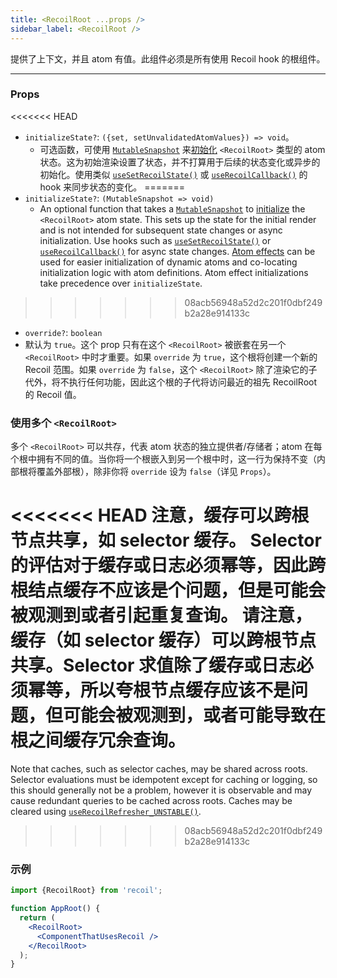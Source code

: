 ```yaml
---
title: <RecoilRoot ...props />
sidebar_label: <RecoilRoot />
---
```


提供了上下文，并且 atom 有值。此组件必须是所有使用 Recoil hook 的根组件。

---

### Props
<<<<<<< HEAD
- `initializeState?`: `({set, setUnvalidatedAtomValues}) => void`。
  - 可选函数，可使用 [`MutableSnapshot`](/docs/api-reference/core/Snapshot#Transforming_Snapshots) 来[初始化](/docs/api-reference/core/Snapshot#state-initialization) `<RecoilRoot>` 类型的 atom 状态。这为初始渲染设置了状态，并不打算用于后续的状态变化或异步的初始化。使用类似 [`useSetRecoilState()`](/docs/api-reference/core/useSetRecoilState) 或 [`useRecoilCallback()`](/docs/api-reference/core/useRecoilCallback) 的 hook 来同步状态的变化。
=======
- `initializeState?`: `(MutableSnapshot => void)`
  - An optional function that takes a [`MutableSnapshot`](/docs/api-reference/core/Snapshot#transforming-snapshots) to [initialize](/docs/api-reference/core/Snapshot#state-initialization) the `<RecoilRoot>` atom state.  This sets up the state for the initial render and is not intended for subsequent state changes or async initialization.  Use hooks such as [`useSetRecoilState()`](/docs/api-reference/core/useSetRecoilState) or [`useRecoilCallback()`](/docs/api-reference/core/useRecoilCallback) for async state changes.  [Atom effects](/docs/guides/atom-effects) can be used for easier initialization of dynamic atoms and co-locating initialization logic with atom definitions.  Atom effect initializations take precedence over `initializeState`.
>>>>>>> 08acb56948a52d2c201f0dbf249b2a28e914133c
- `override?`: `boolean`
 - 默认为 `true`。这个 prop 只有在这个 `<RecoilRoot>` 被嵌套在另一个 `<RecoilRoot>` 中时才重要。如果 `override` 为 `true`，这个根将创建一个新的 Recoil 范围。如果 `override` 为 `false`，这个 `<RecoilRoot>` 除了渲染它的子代外，将不执行任何功能，因此这个根的子代将访问最近的祖先 RecoilRoot 的 Recoil 值。

### 使用多个 `<RecoilRoot>`

多个 `<RecoilRoot>` 可以共存，代表 atom 状态的独立提供者/存储者；atom 在每个根中拥有不同的值。当你将一个根嵌入到另一个根中时，这一行为保持不变（内部根将覆盖外部根），除非你将 `override` 设为 `false`（详见 `Props`）。

<<<<<<< HEAD
注意，缓存可以跨根节点共享，如 selector 缓存。 Selector 的评估对于缓存或日志必须幂等，因此跨根结点缓存不应该是个问题，但是可能会被观测到或者引起重复查询。
请注意，缓存（如 selector 缓存）可以跨根节点共享。Selector 求值除了缓存或日志必须幂等，所以夸根节点缓存应该不是问题，但可能会被观测到，或者可能导致在根之间缓存冗余查询。
=======
Note that caches, such as selector caches, may be shared across roots. Selector evaluations must be idempotent except for caching or logging, so this should generally not be a problem, however it is observable and may cause redundant queries to be cached across roots.  Caches may be cleared using [`useRecoilRefresher_UNSTABLE()`](/docs/api-reference/core/useRecoilRefresher).
>>>>>>> 08acb56948a52d2c201f0dbf249b2a28e914133c

### 示例

```jsx
import {RecoilRoot} from 'recoil';

function AppRoot() {
  return (
    <RecoilRoot>
      <ComponentThatUsesRecoil />
    </RecoilRoot>
  );
}
```
